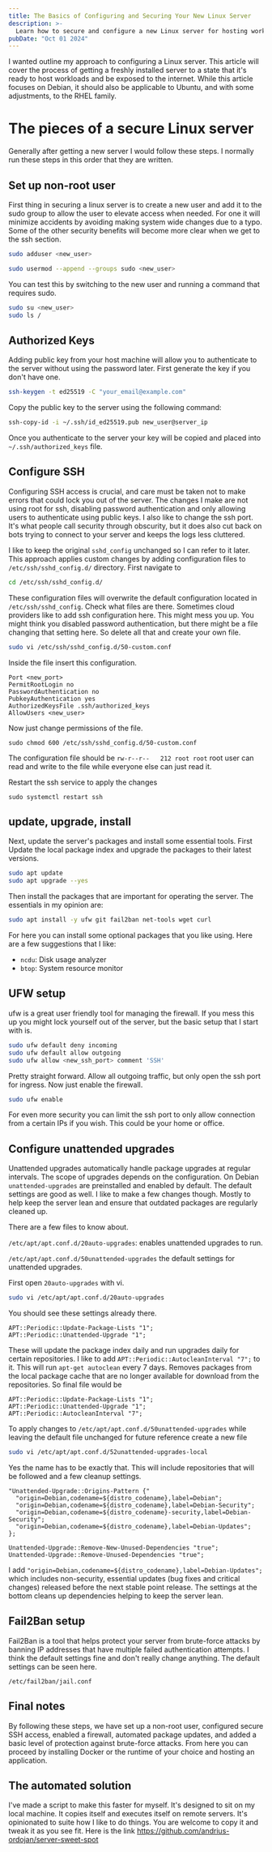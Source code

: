 ```yaml
---
title: The Basics of Configuring and Securing Your New Linux Server
description: >-
  Learn how to secure and configure a new Linux server for hosting workloads.
pubDate: "Oct 01 2024"
---
```


I wanted outline my approach to configuring a Linux server. This article will cover the process of getting a freshly installed server to a state that it's ready to host workloads and be exposed to the internet. While this article focuses on Debian, it should also be applicable to Ubuntu, and with some adjustments, to the RHEL family.

# The pieces of a secure Linux server

Generally after getting a new server I would follow these steps. I normally run these steps in this order that they are written.

## Set up non-root user

First thing in securing a linux server is to create a new user and add it to the sudo group to allow the user to elevate access when needed. For one it will minimize accidents by avoiding making system wide changes due to a typo. Some of the other security benefits will become more clear when we get to the ssh section.

```bash
sudo adduser <new_user>

sudo usermod --append --groups sudo <new_user>
```

You can test this by switching to the new user and running a command that requires sudo.

```bash
sudo su <new_user>
sudo ls /
```

## Authorized Keys

Adding public key from your host machine will allow you to authenticate to the server without using the password later. First generate the key if you don't have one.

```bash
ssh-keygen -t ed25519 -C "your_email@example.com"
```

Copy the public key to the server using the following command:

```bash
ssh-copy-id -i ~/.ssh/id_ed25519.pub new_user@server_ip
```

Once you authenticate to the server your key will be copied and placed into `~/.ssh/authorized_keys` file.

## Configure SSH

Configuring SSH access is crucial, and care must be taken not to make errors that could lock you out of the server. The changes I make are not using root for ssh, disabling password authentication and only allowing users to authenticate using public keys. I also like to change the ssh port. It's what people call security through obscurity, but it does also cut back on bots trying to connect to your server and keeps the logs less cluttered.

I like to keep the original `sshd_config` unchanged so I can refer to it later. This approach applies custom changes by adding configuration files to `/etc/ssh/sshd_config.d/` directory. First navigate to

```bash
cd /etc/ssh/sshd_config.d/
```

These configuration files will overwrite the default configuration located in `/etc/ssh/sshd_config`. Check what files are there. Sometimes cloud providers like to add ssh configuration here. This might mess you up. You might think you disabled password authentication, but there might be a file changing that setting here. So delete all that and create your own file.

```bash
sudo vi /etc/ssh/sshd_config.d/50-custom.conf
```

Inside the file insert this configuration.

```
Port <new_port>
PermitRootLogin no
PasswordAuthentication no
PubkeyAuthentication yes
AuthorizedKeysFile .ssh/authorized_keys
AllowUsers <new_user>
```

Now just change permissions of the file.

`sudo chmod 600 /etc/ssh/sshd_config.d/50-custom.conf`

The configuration file should be `rw-r--r--   212 root root` root user can read and write to the file while everyone else can just read it.

Restart the ssh service to apply the changes

`sudo systemctl restart ssh`

## update, upgrade, install

Next, update the server's packages and install some essential tools. First Update the local package index and upgrade the packages to their latest versions.

```bash
sudo apt update
sudo apt upgrade --yes
```

Then install the packages that are important for operating the server. The essentials in my opinion are:

```bash
sudo apt install -y ufw git fail2ban net-tools wget curl
```

For here you can install some optional packages that you like using. Here are a few suggestions that I like:

- `ncdu`: Disk usage analyzer
- `btop`: System resource monitor

## UFW setup

ufw is a great user friendly tool for managing the firewall. If you mess this up you might lock yourself out of the server, but the basic setup that I start with is.

```bash
sudo ufw default deny incoming
sudo ufw default allow outgoing
sudo ufw allow <new_ssh_port> comment 'SSH'
```

Pretty straight forward. Allow all outgoing traffic, but only open the ssh port for ingress. Now just enable the firewall.

```bash
sudo ufw enable
```

For even more security you can limit the ssh port to only allow connection from a certain IPs if you wish. This could be your home or office.

## Configure unattended upgrades

Unattended upgrades automatically handle package upgrades at regular intervals. The scope of upgrades depends on the configuration. On Debian `unattended-upgrades` are preinstalled and enabled by default. The default settings are good as well. I like to make a few changes though. Mostly to help keep the server lean and ensure that outdated packages are regularly cleaned up.

There are a few files to know about.

`/etc/apt/apt.conf.d/20auto-upgrades`: enables unattended upgrades to run.

`/etc/apt/apt.conf.d/50unattended-upgrades` the default settings for unattended upgrades.

First open `20auto-upgrades` with vi.

```bash
sudo vi /etc/apt/apt.conf.d/20auto-upgrades
```

You should see these settings already there.

```
APT::Periodic::Update-Package-Lists "1";
APT::Periodic::Unattended-Upgrade "1";
```

These will update the package index daily and run upgrades daily for certain repositories. I like to add `APT::Periodic::AutocleanInterval "7";` to it. This will run `apt-get autoclean` every 7 days. Removes packages from the local package cache that are no longer available for download from the repositories. So final file would be

```
APT::Periodic::Update-Package-Lists "1";
APT::Periodic::Unattended-Upgrade "1";
APT::Periodic::AutocleanInterval "7";
```

To apply changes to `/etc/apt/apt.conf.d/50unattended-upgrades` while leaving the default file unchanged for future reference create a new file

```bash
sudo vi /etc/apt/apt.conf.d/52unattended-upgrades-local
```

Yes the name has to be exactly that. This will include repositories that will be followed and a few cleanup settings.

```
"Unattended-Upgrade::Origins-Pattern {"
  "origin=Debian,codename=${distro_codename},label=Debian";
  "origin=Debian,codename=${distro_codename},label=Debian-Security";
  "origin=Debian,codename=${distro_codename}-security,label=Debian-Security";
  "origin=Debian,codename=${distro_codename},label=Debian-Updates";
};

Unattended-Upgrade::Remove-New-Unused-Dependencies "true";
Unattended-Upgrade::Remove-Unused-Dependencies "true";
```

I add `"origin=Debian,codename=${distro_codename},label=Debian-Updates";` which includes non-security, essential updates (bug fixes and critical changes) released before the next stable point release. The settings at the bottom cleans up dependencies helping to keep the server lean.

## Fail2Ban setup

Fail2Ban is a tool that helps protect your server from brute-force attacks by banning IP addresses that have multiple failed authentication attempts. I think the default settings fine and don't really change anything. The default settings can be seen here.

```
/etc/fail2ban/jail.conf
```

## Final notes

By following these steps, we have set up a non-root user, configured secure SSH access, enabled a firewall, automated package updates, and added a basic level of protection against brute-force attacks. From here you can proceed by installing Docker or the runtime of your choice and hosting an application.

## The automated solution

I've made a script to make this faster for myself. It's designed to sit on my local machine. It copies itself and executes itself on remote servers. It's opinionated to suite how I like to do things. You are welcome to copy it and tweak it as you see fit. Here is the link https://github.com/andrius-ordojan/server-sweet-spot
